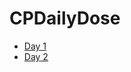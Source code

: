 # CPDailyDose
* [Day 1](https://github.com/SubhamPanigrahi/CPDailyDose/tree/master/Day%201)
* [Day 2](https://github.com/SubhamPanigrahi/CPDailyDose/tree/master/Day%202)

